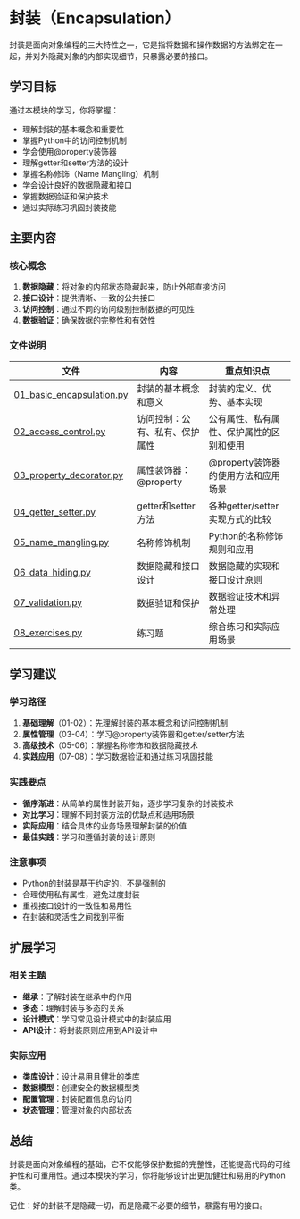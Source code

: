 # 封装（Encapsulation）

封装是面向对象编程的三大特性之一，它是指将数据和操作数据的方法绑定在一起，并对外隐藏对象的内部实现细节，只暴露必要的接口。

## 学习目标

通过本模块的学习，你将掌握：

- 理解封装的基本概念和重要性
- 掌握Python中的访问控制机制
- 学会使用@property装饰器
- 理解getter和setter方法的设计
- 掌握名称修饰（Name Mangling）机制
- 学会设计良好的数据隐藏和接口
- 掌握数据验证和保护技术
- 通过实际练习巩固封装技能

## 主要内容

### 核心概念

1. **数据隐藏**：将对象的内部状态隐藏起来，防止外部直接访问
2. **接口设计**：提供清晰、一致的公共接口
3. **访问控制**：通过不同的访问级别控制数据的可见性
4. **数据验证**：确保数据的完整性和有效性

### 文件说明

| 文件 | 内容 | 重点知识点 |
|------|------|------------|
| [01_basic_encapsulation.py](./01_basic_encapsulation) | 封装的基本概念和意义 | 封装的定义、优势、基本实现 |
| [02_access_control.py](./02_access_control) | 访问控制：公有、私有、保护属性 | 公有属性、私有属性、保护属性的区别和使用 |
| [03_property_decorator.py](./03_property_decorator) | 属性装饰器：@property | @property装饰器的使用方法和应用场景 |
| [04_getter_setter.py](./04_getter_setter) | getter和setter方法 | 各种getter/setter实现方式的比较 |
| [05_name_mangling.py](./05_name_mangling) | 名称修饰机制 | Python的名称修饰规则和应用 |
| [06_data_hiding.py](./06_data_hiding) | 数据隐藏和接口设计 | 数据隐藏的实现和接口设计原则 |
| [07_validation.py](./07_validation) | 数据验证和保护 | 数据验证技术和异常处理 |
| [08_exercises.py](./08_exercises) | 练习题 | 综合练习和实际应用场景 |

## 学习建议

### 学习路径

1. **基础理解**（01-02）：先理解封装的基本概念和访问控制机制
2. **属性管理**（03-04）：学习@property装饰器和getter/setter方法
3. **高级技术**（05-06）：掌握名称修饰和数据隐藏技术
4. **实践应用**（07-08）：学习数据验证和通过练习巩固技能

### 实践要点

- **循序渐进**：从简单的属性封装开始，逐步学习复杂的封装技术
- **对比学习**：理解不同封装方法的优缺点和适用场景
- **实际应用**：结合具体的业务场景理解封装的价值
- **最佳实践**：学习和遵循封装的设计原则

### 注意事项

- Python的封装是基于约定的，不是强制的
- 合理使用私有属性，避免过度封装
- 重视接口设计的一致性和易用性
- 在封装和灵活性之间找到平衡

## 扩展学习

### 相关主题

- **继承**：了解封装在继承中的作用
- **多态**：理解封装与多态的关系
- **设计模式**：学习常见设计模式中的封装应用
- **API设计**：将封装原则应用到API设计中

### 实际应用

- **类库设计**：设计易用且健壮的类库
- **数据模型**：创建安全的数据模型类
- **配置管理**：封装配置信息的访问
- **状态管理**：管理对象的内部状态

## 总结

封装是面向对象编程的基础，它不仅能够保护数据的完整性，还能提高代码的可维护性和可重用性。通过本模块的学习，你将能够设计出更加健壮和易用的Python类。

记住：好的封装不是隐藏一切，而是隐藏不必要的细节，暴露有用的接口。